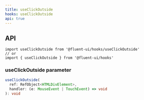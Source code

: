 ```yaml
---
title: useClickOutside
hooks: useClickOutside
api: true
---
```


## API

```
import useClickOutside from '@fluent-ui/hooks/useClickOutside'
// or
import { useClickOutside } from '@fluent-ui/hooks'
```

### useClickOutside parameter

```ts
useClickOutside(
  ref: RefObject<HTMLDivElement>,
  handler: (e: MouseEvent | TouchEvent) => void
): void
```
